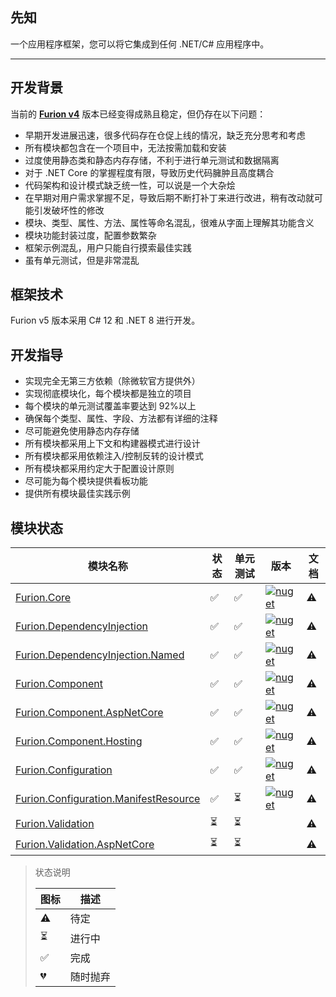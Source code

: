 ## 先知

一个应用程序框架，您可以将它集成到任何 .NET/C# 应用程序中。

---

## 开发背景

当前的 **[Furion v4](https://gitee.com/dotnetchina/Furion/tree/v4/)** 版本已经变得成熟且稳定，但仍存在以下问题：

- 早期开发进展迅速，很多代码存在仓促上线的情况，缺乏充分思考和考虑
- 所有模块都包含在一个项目中，无法按需加载和安装
- 过度使用静态类和静态内存存储，不利于进行单元测试和数据隔离
- 对于 .NET Core 的掌握程度有限，导致历史代码臃肿且高度耦合
- 代码架构和设计模式缺乏统一性，可以说是一个大杂烩
- 在早期对用户需求掌握不足，导致后期不断打补丁来进行改进，稍有改动就可能引发破坏性的修改
- 模块、类型、属性、方法、属性等命名混乱，很难从字面上理解其功能含义
- 模块功能封装过度，配置参数繁杂
- 框架示例混乱，用户只能自行摸索最佳实践
- 虽有单元测试，但是非常混乱

## 框架技术

Furion v5 版本采用 C# 12 和 .NET 8 进行开发。

## 开发指导

- 实现完全无第三方依赖（除微软官方提供外）
- 实现彻底模块化，每个模块都是独立的项目
- 每个模块的单元测试覆盖率要达到 92%以上
- 确保每个类型、属性、字段、方法都有详细的注释
- 尽可能避免使用静态内存存储
- 所有模块都采用上下文和构建器模式进行设计
- 所有模块都采用依赖注入/控制反转的设计模式
- 所有模块都采用约定大于配置设计原则
- 尽可能为每个模块提供看板功能
- 提供所有模块最佳实践示例

## 模块状态

| 模块名称                                                                                                                                  | 状态 | 单元测试 | 版本                                                                                                                                                                          | 文档 |
| ----------------------------------------------------------------------------------------------------------------------------------------- | ---- | -------- | ----------------------------------------------------------------------------------------------------------------------------------------------------------------------------- | ---- |
| [Furion.Core](https://gitee.com/dotnetchina/Furion/tree/v5-dev/framework/Furion.Core)                                                     | ✅   | ✅       | [![nuget](https://img.shields.io/nuget/v/Furion.Core.svg?cacheSeconds=10800)](https://www.nuget.org/packages/Furion.Core)                                                     | ⚠️   |
| [Furion.DependencyInjection](https://gitee.com/dotnetchina/Furion/tree/v5-dev/framework/Furion.DependencyInjection)                       | ✅   | ✅       | [![nuget](https://img.shields.io/nuget/v/Furion.DependencyInjection.svg?cacheSeconds=10800)](https://www.nuget.org/packages/Furion.DependencyInjection)                       | ⚠️   |
| [Furion.DependencyInjection.Named](https://gitee.com/dotnetchina/Furion/tree/v5-dev/framework/Furion.DependencyInjection.Named)           | ✅   | ✅       | [![nuget](https://img.shields.io/nuget/v/Furion.DependencyInjection.Named.svg?cacheSeconds=10800)](https://www.nuget.org/packages/Furion.DependencyInjection.Named)           | ⚠️   |
| [Furion.Component](https://gitee.com/dotnetchina/Furion/tree/v5-dev/framework/Furion.Component)                                           | ✅   | ✅       | [![nuget](https://img.shields.io/nuget/v/Furion.Component.svg?cacheSeconds=10800)](https://www.nuget.org/packages/Furion.Component)                                           | ⚠️   |
| [Furion.Component.AspNetCore](https://gitee.com/dotnetchina/Furion/tree/v5-dev/framework/Furion.Component.AspNetCore)                     | ✅   | ✅       | [![nuget](https://img.shields.io/nuget/v/Furion.Component.AspNetCore.svg?cacheSeconds=10800)](https://www.nuget.org/packages/Furion.Component.AspNetCore)                     | ⚠️   |
| [Furion.Component.Hosting](https://gitee.com/dotnetchina/Furion/tree/v5-dev/framework/Furion.Component.Hosting)                           | ✅   | ✅       | [![nuget](https://img.shields.io/nuget/v/Furion.Component.Hosting.svg?cacheSeconds=10800)](https://www.nuget.org/packages/Furion.Component.Hosting)                           | ⚠️   |
| [Furion.Configuration](https://gitee.com/dotnetchina/Furion/tree/v5-dev/framework/Furion.Configuration)                                   | ✅   | ✅       | [![nuget](https://img.shields.io/nuget/v/Furion.Configuration.svg?cacheSeconds=10800)](https://www.nuget.org/packages/Furion.Configuration)                                   | ⚠️   |
| [Furion.Configuration.ManifestResource](https://gitee.com/dotnetchina/Furion/tree/v5-dev/framework/Furion.Configuration.ManifestResource) | ✅   | ⏳       | [![nuget](https://img.shields.io/nuget/v/Furion.Configuration.ManifestResource.svg?cacheSeconds=10800)](https://www.nuget.org/packages/Furion.Configuration.ManifestResource) | ⚠️   |
| [Furion.Validation](https://gitee.com/dotnetchina/Furion/tree/v5-dev/framework/Furion.Validation)                                         | ⏳   | ⏳       |                                                                                                                                                                               | ⚠️   |
| [Furion.Validation.AspNetCore](https://gitee.com/dotnetchina/Furion/tree/v5-dev/framework/Furion.Validation.AspNetCore)                   | ⏳   | ⏳       |                                                                                                                                                                               | ⚠️   |

> 状态说明
>
> | 图标 | 描述     |
> | ---- | -------- |
> | ⚠️   | 待定     |
> | ⏳   | 进行中   |
> | ✅   | 完成     |
> | 💔   | 随时抛弃 |
